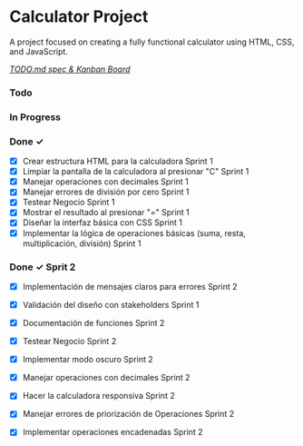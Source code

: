 # Calculator Project

A project focused on creating a fully functional calculator using HTML, CSS, and JavaScript.

<em>[TODO.md spec & Kanban Board](https://bit.ly/3fCwKfM)</em>

### Todo


### In Progress


### Done ✓

- [x] Crear estructura HTML para la calculadora  Sprint 1
- [x] Limpiar la pantalla de la calculadora al presionar "C" Sprint 1
- [x] Manejar operaciones con decimales Sprint 1 
- [x] Manejar errores de división por cero Sprint 1 
- [x] Testear Negocio Sprint 1 
- [x] Mostrar el resultado al presionar "=" Sprint 1 
- [x] Diseñar la interfaz básica con CSS Sprint 1 
- [x] Implementar la lógica de operaciones básicas (suma, resta, multiplicación, división) Sprint 1     

### Done ✓ Sprit 2

- [x] Implementación de mensajes claros para errores  Sprint 2
- [x] Validación del diseño con stakeholders Sprint 1 
- [x] Documentación de funciones  Sprint 2
- [x] Testear Negocio  Sprint 2
- [x] Implementar modo oscuro  Sprint 2
- [x] Manejar operaciones con decimales  Sprint 2
- [x] Hacer la calculadora responsiva  Sprint 2
- [x] Manejar errores de priorización de Operaciones  Sprint 2
- [x] Implementar operaciones encadenadas  Sprint 2

